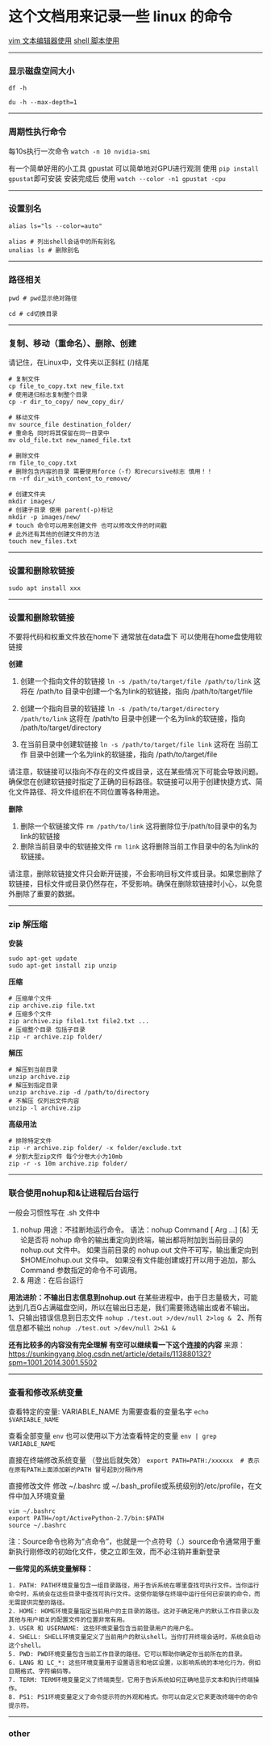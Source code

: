 # 这个文档用来记录一些 linux 的命令


[vim 文本编辑器使用](./others/vim_info.md)
[shell 脚本使用](./others/shell_info.md)


***
### 显示磁盘空间大小
`df -h`

`du -h --max-depth=1`


***
### 周期性执行命令
每10s执行一次命令
`watch -n 10 nvidia-smi`

有一个简单好用的小工具 gpustat  可以简单地对GPU进行观测
使用 `pip install gpustat`即可安装
安装完成后  使用 `watch --color -n1 gpustat -cpu`


***
### 设置别名
```shell
alias ls="ls --color=auto"

alias # 列出shell会话中的所有别名
unalias ls # 删除别名
```

***
### 路径相关
```shell
pwd # pwd显示绝对路径

cd # cd切换目录
```

***
### 复制、移动（重命名）、删除、创建
请记住，在Linux中，文件夹以正斜杠 (/)结尾
```shell
# 复制文件
cp file_to_copy.txt new_file.txt
# 使用递归标志复制整个目录
cp -r dir_to_copy/ new_copy_dir/

# 移动文件
mv source_file destination_folder/
# 重命名 同时将其保留在同一目录中
mv old_file.txt new_named_file.txt

# 删除文件
rm file_to_copy.txt
# 删除包含内容的目录 需要使用force（-f）和recursive标志 慎用！！
rm -rf dir_with_content_to_remove/

# 创建文件夹
mkdir images/
# 创建子目录 使用 parent(-p)标记
mkdir -p images/new/
# touch 命令可以用来创建文件 也可以修改文件的时间戳
# 此外还有其他的创建文件的方法
touch new_files.txt
``` 

***
### 设置和删除软链接

```shell
sudo apt install xxx
```

***
### 设置和删除软链接
不要将代码和权重文件放在home下 通常放在data盘下 可以使用在home盘使用软链接

**创建**
1. 创建一个指向文件的软链接
`ln -s /path/to/target/file /path/to/link`
这将在 /path/to 目录中创建一个名为link的软链接，指向 /path/to/target/file

2. 创建一个指向目录的软链接
`ln -s /path/to/target/directory /path/to/link`
这将在 /path/to 目录中创建一个名为link的软链接，指向 /path/to/target/directory

3. 在当前目录中创建软链接
`ln -s /path/to/target/file link`
这将在 当前工作 目录中创建一个名为link的软链接，指向 /path/to/target/file


请注意，软链接可以指向不存在的文件或目录，这在某些情况下可能会导致问题。确保您在创建软链接时指定了正确的目标路径。软链接可以用于创建快捷方式、简化文件路径、将文件组织在不同位置等各种用途。


**删除**
1. 删除一个软链接文件
`rm /path/to/link`
这将删除位于/path/to目录中的名为link的软链接
2. 删除当前目录中的软链接文件
`rm link`
这将删除当前工作目录中的名为link的软链接。

请注意，删除软链接文件只会断开链接，不会影响目标文件或目录。如果您删除了软链接，目标文件或目录仍然存在，不受影响。确保在删除软链接时小心，以免意外删除了重要的数据。


***
### zip 解压缩

**安装**
```shell
sudo apt-get update
sudo apt-get install zip unzip
```
**压缩**
```shell
# 压缩单个文件
zip archive.zip file.txt
# 压缩多个文件
zip archive.zip file1.txt file2.txt ...
# 压缩整个目录 包括子目录
zip -r archive.zip folder/
```
**解压**
```shell
# 解压到当前目录
unzip archive.zip
# 解压到指定目录
unzip archive.zip -d /path/to/directory
# 不解压 仅列出文件内容
unzip -l archive.zip

```
**高级用法**
```shell
# 排除特定文件
zip -r archive.zip folder/ -x folder/exclude.txt
# 分割大型zip文件 每个分卷大小为10mb
zip -r -s 10m archive.zip folder/
```

***
### 联合使用nohup和&让进程后台运行

一般会习惯性写在 .sh 文件中

1. nohup
用途：不挂断地运行命令。
语法：nohup Command [ Arg ...] [&]
无论是否将 nohup 命令的输出重定向到终端，输出都将附加到当前目录的 nohup.out 文件中。
如果当前目录的 nohup.out 文件不可写，输出重定向到 $HOME/nohup.out 文件中。
如果没有文件能创建或打开以用于追加，那么 Command 参数指定的命令不可调用。
2. &
用途：在后台运行

**用法进阶：不输出日志信息到nohup.out**
在某些进程中，由于日志量极大，可能达到几百G占满磁盘空间，所以在输出日志是，我们需要筛选输出或者不输出。
1、只输出错误信息到日志文件
`nohup ./test.out >/dev/null 2>log & `
2、所有信息都不输出
`nohup ./test.out >/dev/null 2>&1 & `


**还有比较多的内容没有完全理解 有空可以继续看一下这个连接的内容**
来源：https://sunkingyang.blog.csdn.net/article/details/113880132?spm=1001.2014.3001.5502




***
### 查看和修改系统变量

查看特定的变量:  VARIABLE_NAME 为需要查看的变量名字
`echo $VARIABLE_NAME`

查看全部变量
`env`
也可以使用以下方法查看特定的变量
`env | grep VARIABLE_NAME`


直接在终端修改系统变量 （登出后就失效）
`export PATH=PATH:/xxxxxx  # 表示在原有PATH上面添加新的PATH 冒号起到分隔作用` 

直接修改文件
修改 ~/.bashrc 或 ~/.bash_profile或系统级别的/etc/profile，在文件中加入环境变量
```shell
vim ~/.bashrc 
export PATH=/opt/ActivePython-2.7/bin:$PATH
source ~/.bashrc 
```
注：Source命令也称为“点命令”，也就是一个点符号（.）source命令通常用于重新执行刚修改的初始化文件，使之立即生效，而不必注销并重新登录


**一些常见的系统变量解释：**
    
    1. PATH: PATH环境变量包含一组目录路径，用于告诉系统在哪里查找可执行文件。当你运行命令时，系统会在这些目录中查找可执行文件。这使你能够在终端中运行任何已安装的命令，而无需提供完整的路径。
    2. HOME: HOME环境变量指定当前用户的主目录的路径。这对于确定用户的默认工作目录以及其他与用户相关的配置文件的位置非常有用。
    3. USER 和 USERNAME: 这些环境变量包含当前登录用户的用户名。
    4. SHELL: SHELL环境变量定义了当前用户的默认shell。当你打开终端会话时，系统会启动这个shell。
    5. PWD: PWD环境变量包含当前工作目录的路径。它可以帮助你确定你当前所在的目录。
    6. LANG 和 LC_*: 这些环境变量用于设置语言和地区设置，以影响系统的本地化行为，例如日期格式、字符编码等。
    7. TERM: TERM环境变量定义了终端类型，它用于告诉系统如何正确地显示文本和执行终端操作。
    8. PS1: PS1环境变量定义了命令提示符的外观和格式。你可以自定义它来更改终端中的命令提示符。



***
### other



